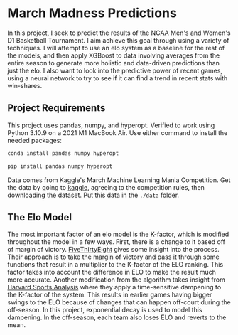 # March Madness Predictions

In this project, I seek to predict the results of the NCAA Men's and Women's D1 Basketball Tournament. I aim 
achieve this goal through using a variety of techniques. I will attempt to use an elo system as a baseline
for the rest of the models, and then apply XGBoost to data involving averages from the entire season
to generate more holistic and data-driven predictions than just the elo. I also want to look into the 
predictive power of recent games, using a neural network to try to see if it can find a trend in recent
stats with win-shares. 

## Project Requirements
This project uses pandas, numpy, and hyperopt. Verified to work using Python 3.10.9 on a 2021 M1 MacBook
Air. Use either command to install the needed packages:
```bash
conda install pandas numpy hyperopt
```
```bash
pip install pandas numpy hyperopt
```
Data comes from Kaggle's March Machine Learning Mania Competition. Get the data by going to
[kaggle](https://www.kaggle.com/competitions/march-machine-learning-mania-2023/data), agreeing to the
competition rules, then downloading the dataset. Put this data in the ```./data``` folder. 

## The Elo Model
The most important factor of an elo model is the K-factor, which is modified throughout the model in a few
ways. First, there is a change to it based off of margin of victory.
[FiveThirtyEight](https://fivethirtyeight.com/features/how-we-calculate-nba-elo-ratings/) gives some
insight into the process. Their approach is to take the margin of victory and pass it through some
functions that result in a multiplier to the K-factor of the ELO ranking. This factor takes into account
the difference in ELO to make the result much more accurate. Another modification from the algorithm takes 
insight from [Harvard Sports Analysis](https://harvardsportsanalysis.org/2019/01/a-simple-improvement-to-fivethirtyeights-nba-elo-model/)
where they apply a time-sensitive dampening to the K-factor of the system. This results in earlier games
having bigger swings to the ELO because of changes that can happen off-court during the off-season. In this
project, exponential decay is used to model this dampening. In the off-season, each team also loses ELO and 
reverts to the mean.